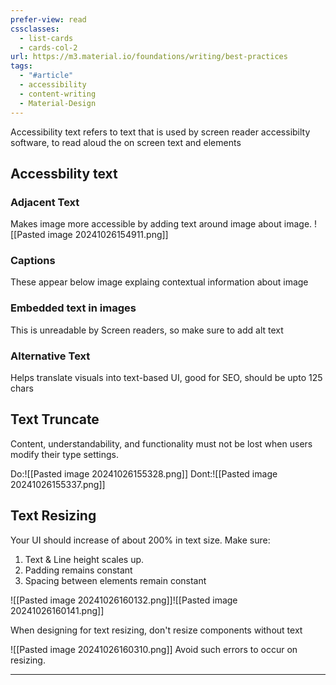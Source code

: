 ```yaml
---
prefer-view: read
cssclasses:
  - list-cards
  - cards-col-2
url: https://m3.material.io/foundations/writing/best-practices
tags:
  - "#article"
  - accessibility
  - content-writing
  - Material-Design
---
```

Accessibility text refers to text that is used by screen reader accessibilty software, to read aloud the on screen text and elements

## Accessbility text

### Adjacent Text
Makes image more accessible by adding text around image about image.
![[Pasted image 20241026154911.png]]

### Captions
These appear below image explaing contextual information about image

### Embedded text in images
This is unreadable by Screen readers, so make sure to add alt text

### Alternative Text
Helps translate visuals into text-based UI, good for SEO, should be upto 125 chars

## Text Truncate
Content, understandability, and functionality must not be lost when users modify their type settings.

Do:![[Pasted image 20241026155328.png]]
Dont:![[Pasted image 20241026155337.png]]
## Text Resizing

Your UI should increase of about 200% in text size.
Make sure:
1. Text & Line height scales up.
2. Padding remains constant
3. Spacing between elements remain constant


![[Pasted image 20241026160132.png]]![[Pasted image 20241026160141.png]]

When designing for text resizing, don't resize components without text

![[Pasted image 20241026160310.png]]
Avoid such errors to occur on resizing.

---
